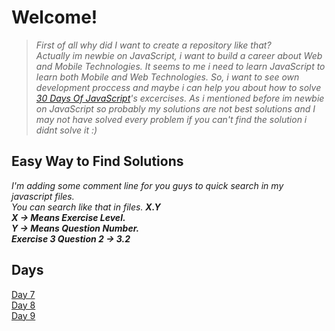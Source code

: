 # Welcome!
>*First of all why did I want to create a repository like that?\
Actually im newbie on JavaScript, i want to build a career about Web and Mobile Technologies. It seems to me i need to learn JavaScript to learn both Mobile and Web Technologies.
So, i want to see own development proccess and maybe i can help you about how to solve  [30 Days Of JavaScript](https://github.com/Asabeneh/30-Days-Of-JavaScript/)'s excercises. As i mentioned before im newbie on JavaScript so probably my solutions are not best solutions and I may not have solved every problem if you can't find the solution i didnt solve it :)*

## Easy Way to Find Solutions 
*I'm adding some comment line for you guys to quick search in my javascript files.\
You can search like that in files. **X.Y**\
**X -> Means Exercise Level.**\
**Y -> Means Question Number.**\
**Exercise 3 Question 2 -> 3.2***

## Days
[Day 7](https://github.com/omurcankaya/30Days-Of-JavaScript-Solutions/tree/main/Day-7/day7.js)\
[Day 8](https://github.com/omurcankaya/30Days-Of-JavaScript-Solutions/blob/main/Day-8/day8.js)\
[Day 9](https://github.com/omurcankaya/30Days-Of-JavaScript-Solutions/blob/main/Day-9/day9.js)